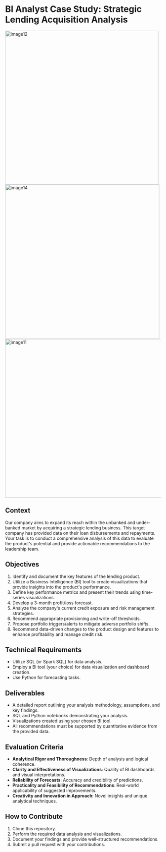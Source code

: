 # BI Analyst Case Study: Strategic Lending Acquisition Analysis

<img width="496" alt="image12" src="https://github.com/user-attachments/assets/736a9efc-726f-4746-b7c3-aead9629f29d" />
<img width="499" alt="image14" src="https://github.com/user-attachments/assets/abdf258e-06c2-4b6f-9656-005d20830645" />
<img width="512" alt="image11" src="https://github.com/user-attachments/assets/8b35bb72-4ac3-4149-bf59-c6b0ccfe7cbc" />


## Context
Our company aims to expand its reach within the unbanked and under-banked market by acquiring a strategic lending business. This target company has provided data on their loan disbursements and repayments. Your task is to conduct a comprehensive analysis of this data to evaluate the product's potential and provide actionable recommendations to the leadership team.

## Objectives
1. Identify and document the key features of the lending product.
2. Utilize a Business Intelligence (BI) tool to create visualizations that provide insights into the product's performance.
3. Define key performance metrics and present their trends using time-series visualizations.
4. Develop a 3-month profit/loss forecast.
5. Analyze the company's current credit exposure and risk management strategies.
6. Recommend appropriate provisioning and write-off thresholds.
7. Propose portfolio triggers/alerts to mitigate adverse portfolio shifts.
8. Recommend data-driven changes to the product design and features to enhance profitability and manage credit risk.

## Technical Requirements
- Utilize SQL (or Spark SQL) for data analysis.
- Employ a BI tool (your choice) for data visualization and dashboard creation.
- Use Python for forecasting tasks.

## Deliverables
- A detailed report outlining your analysis methodology, assumptions, and key findings.
- SQL and Python notebooks demonstrating your analysis.
- Visualizations created using your chosen BI tool.
- All recommendations must be supported by quantitative evidence from the provided data.

## Evaluation Criteria
- **Analytical Rigor and Thoroughness**: Depth of analysis and logical coherence.
- **Clarity and Effectiveness of Visualizations**: Quality of BI dashboards and visual interpretations.
- **Reliability of Forecasts**: Accuracy and credibility of predictions.
- **Practicality and Feasibility of Recommendations**: Real-world applicability of suggested improvements.
- **Creativity and Innovation in Approach**: Novel insights and unique analytical techniques.

## How to Contribute
1. Clone this repository.
2. Perform the required data analysis and visualizations.
3. Document your findings and provide well-structured recommendations.
4. Submit a pull request with your contributions.



